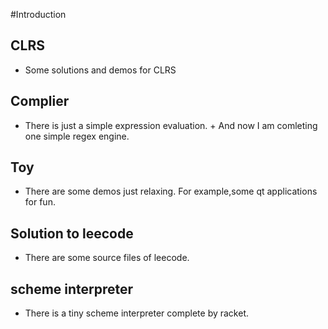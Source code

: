 #Introduction

## CLRS
  +  Some solutions and demos for CLRS

## Complier
   + There is just a simple expression evaluation.
    + And now I am comleting one simple regex engine.

## Toy
 + There are some demos just relaxing. For example,some qt applications for fun.

## Solution to leecode
 + There are some source files of leecode.

## scheme interpreter
 + There is a tiny scheme interpreter complete by racket.
